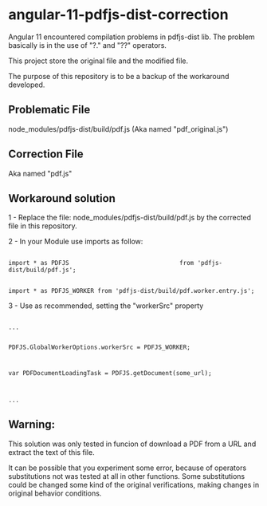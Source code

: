 # angular-11-pdfjs-dist-correction

Angular 11 encountered compilation problems in 
pdfjs-dist lib. The problem basically is in the use 
of "?." and "??" operators.

This project store the original file and the 
modified file.

The purpose of this repository is to be a backup of the 
workaround developed.

## Problematic File
node_modules/pdfjs-dist/build/pdf.js (Aka named "pdf_original.js")

## Correction File
Aka named "pdf.js"

## Workaround solution
1 - Replace the file: 
node_modules/pdfjs-dist/build/pdf.js by the corrected file in this
repository.


2 - In your Module use imports as follow:
 
 
<code> 
import * as PDFJS                               from 'pdfjs-dist/build/pdf.js';


import * as PDFJS_WORKER                        from 'pdfjs-dist/build/pdf.worker.entry.js';
</code>

3 - Use as recommended, setting the "workerSrc" property


<code>
...


PDFJS.GlobalWorkerOptions.workerSrc = PDFJS_WORKER;


var PDFDocumentLoadingTask = PDFJS.getDocument(some_url);


...
</code>


## Warning: 
This solution was only tested in funcion of download a PDF from a URL 
and extract the text of this file.

It can be possible that you experiment some error, because of
operators substitutions not was tested at all in other functions.
Some substitutions could be changed some kind of the original 
verifications, making changes in original behavior conditions.
